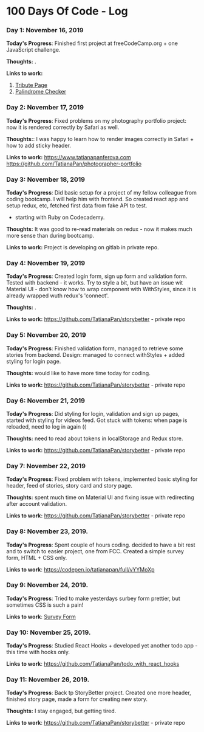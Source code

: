# 100 Days Of Code - Log

### Day 1: November 16, 2019 

**Today's Progress**: Finished first project at freeCodeCamp.org + one JavaScript challenge.

**Thoughts:** .

**Links to work:** 
1. [Tribute Page](https://codepen.io/tatianapan/pen/QWWJgVN)
2. [Palindrome Checker](https://www.freecodecamp.org/learn/javascript-algorithms-and-data-structures/javascript-algorithms-and-data-structures-projects/palindrome-checker)

### Day 2: November 17, 2019

**Today's Progress**: Fixed problems on my photography portfolio project: now it is rendered correctly by Safari as well.

**Thoughts:**: I was happy to learn how to render images correctly in Safari + how to add sticky header.

**Links to work:** 
https://www.tatianapanferova.com
https://github.com/TatianaPan/photographer-portfolio

### Day 3: November 18, 2019

**Today's Progress**: Did basic setup for a project of my fellow colleague from coding bootcamp. I will help him with frontend. So created react app and setup redux, etc, fetched first data from fake API to test.
+ starting with Ruby on Codecademy.

**Thoughts:** It was good to re-read materials on redux - now it makes much more sense than during bootcamp.

**Links to work:** 
Project is developing on gitlab in private repo. 

### Day 4: November 19, 2019 

**Today's Progress**: Created login form, sign up form and validation form. Tested with backend - it works. Try to style a bit, but have an issue wit Material UI - don't know how to wrap component with WithStyles, since it is already wrapped wuth redux's 'connect'.

**Thoughts:** .

**Links to work:** 
https://github.com/TatianaPan/storybetter - private repo

### Day 5: November 20, 2019 

**Today's Progress**: Finished validation form, managed to retrieve some stories from backend. Design: managed to connect withStyles + added styling for login page.

**Thoughts:** would like to have more time today for coding.

**Links to work:** 
https://github.com/TatianaPan/storybetter - private repo

### Day 6: November 21, 2019 

**Today's Progress**: Did styling for login, validation and sign up pages, started with styling for videos feed. Got stuck with tokens: when page is reloaded, need to log in again ((

**Thoughts:** need to read about tokens in localStorage and Redux store.

**Links to work:** 
https://github.com/TatianaPan/storybetter - private repo

### Day 7: November 22, 2019 

**Today's Progress**: Fixed problem with tokens, implemented basic styling for header, feed of stories, story card and story page.

**Thoughts:** spent much time on Material UI and fixing issue with redirecting after account validation.

**Links to work:** 
https://github.com/TatianaPan/storybetter - private repo

### Day 8: November 23, 2019.

**Today's Progress**: Spent couple of hours coding. decided to have a bit rest and to switch to easier project, one from FCC. Created a simple survey form, HTML + CSS only.

**Links to work**: 
https://codepen.io/tatianapan/full/vYYMoXp

### Day 9: November 24, 2019.

**Today's Progress**: Tried to make yesterdays surbey form prettier, but sometimes CSS is such a pain!

**Links to work**: 
[Survey Form](https://codepen.io/tatianapan/full/vYYMoXp)

### Day 10: November 25, 2019.

**Today's Progress**: Studied React Hooks + developed yet another todo app - this time with hooks only.

**Links to work**: 
https://github.com/TatianaPan/todo_with_react_hooks

### Day 11: November 26, 2019.

**Today's Progress**: Back tp StoryBetter project. Created one more header, finished story page, made a form for creating new story.

**Thoughts:** I stay engaged, but getting tired.

**Links to work**: 
https://github.com/TatianaPan/storybetter - private repo


